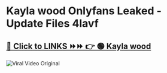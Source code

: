 
 # Kayla wood Onlyfans Leaked - Update Files 4lavf

## <h2><a href="https://clipsfans.com/Kayla_wood&ref=git">🔗 Click to LINKS ⏩⏩ 👉 🟢 Kayla wood </a></h2>

<a href="https://clipsfans.com/Kayla_wood&ref=git" rel="nofollow" data-target="animated-image.originalLink"><img src="https://i.ibb.co.com/xMMVF88/686577567.gif" alt="Viral Video Original" style="max-width: 100%; display: inline-block;" data-target="animated-image.originalImage"></a>

